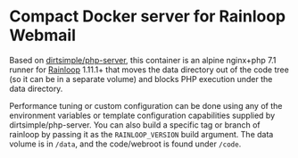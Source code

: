 # Compact Docker server for Rainloop Webmail

Based on [dirtsimple/php-server](https://github.com/dirtsimple/php-server), this container is an alpine nginx+php 7.1 runner for [Rainloop](https://www.rainloop.net/) 1.11.1+ that moves the data directory out of the code tree (so it can be in a separate volume) and blocks PHP execution under the data directory.

Performance tuning or custom configuration can be done using any of the environment variables or template configuration capabilities supplied by dirtsimple/php-server.  You can also build a specific tag or branch of rainloop by passing it as the `RAINLOOP_VERSION` build argument.  The data volume is in `/data`, and the code/webroot is found under `/code`.